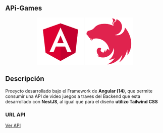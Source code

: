 ## APi-Games
<p align="center"><a href="https://angular.io/" target="_blank"><img src="https://raw.githubusercontent.com/github/explore/80688e429a7d4ef2fca1e82350fe8e3517d3494d/topics/angular/angular.png" width="150"></a>
<a href="https://angular.io/" target="_blank"><img src="https://raw.githubusercontent.com/github/explore/37c71fdca4e12086faf8c7009793d2eb588c914e/topics/nestjs/nestjs.png" width="150"></a>
</p>

## Descripción
Proeycto desarrollado bajo el Framework de <b>Angular (14)</b>, que permite consumir una API de video juegos a traves del Backend que esta desarrollado con <b>NestJS</b>, al igual que para el diseño <b>utilizo Tailwind CSS</b>

### URL API
<a href="https://www.freetogame.com/api-doc" target="_blank">Ver API<a/>
